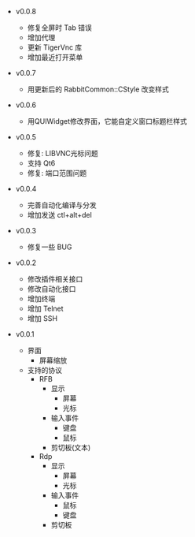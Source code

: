 - v0.0.8
  + 修复全屏时 Tab 错误
  + 增加代理
  + 更新 TigerVnc 库
  + 增加最近打开菜单
  
- v0.0.7
  + 用更新后的 RabbitCommon::CStyle 改变样式
  
- v0.0.6
  + 用QUIWidget修改界面，它能自定义窗口标题栏样式
  
- v0.0.5
  + 修复: LIBVNC光标问题
  + 支持 Qt6
  + 修复: 端口范围问题

- v0.0.4
  + 完善自动化编译与分发
  + 增加发送 ctl+alt+del
  
- v0.0.3
  + 修复一些 BUG
  
- v0.0.2
  + 修改插件相关接口
  + 修改自动化接口
  + 增加终端
  + 增加 Telnet
  + 增加 SSH
  
- v0.0.1
  + 界面
    - 屏幕缩放
  + 支持的协议
    - RFB
      + 显示
        - 屏幕
        - 光标
      + 输入事件
        - 键盘
        - 鼠标
      + 剪切板(文本)
    - Rdp
      + 显示
        - 屏幕
        - 光标
      + 输入事件
        - 鼠标
        - 键盘
      + 剪切板
